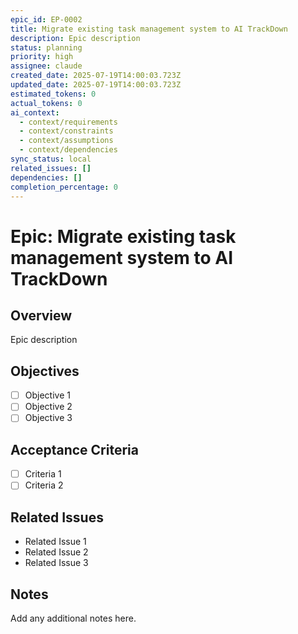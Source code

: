 ```yaml
---
epic_id: EP-0002
title: Migrate existing task management system to AI TrackDown
description: Epic description
status: planning
priority: high
assignee: claude
created_date: 2025-07-19T14:00:03.723Z
updated_date: 2025-07-19T14:00:03.723Z
estimated_tokens: 0
actual_tokens: 0
ai_context:
  - context/requirements
  - context/constraints
  - context/assumptions
  - context/dependencies
sync_status: local
related_issues: []
dependencies: []
completion_percentage: 0
---
```


# Epic: Migrate existing task management system to AI TrackDown

## Overview
Epic description

## Objectives
- [ ] Objective 1
- [ ] Objective 2
- [ ] Objective 3

## Acceptance Criteria
- [ ] Criteria 1
- [ ] Criteria 2

## Related Issues
- Related Issue 1
- Related Issue 2
- Related Issue 3

## Notes
Add any additional notes here.
